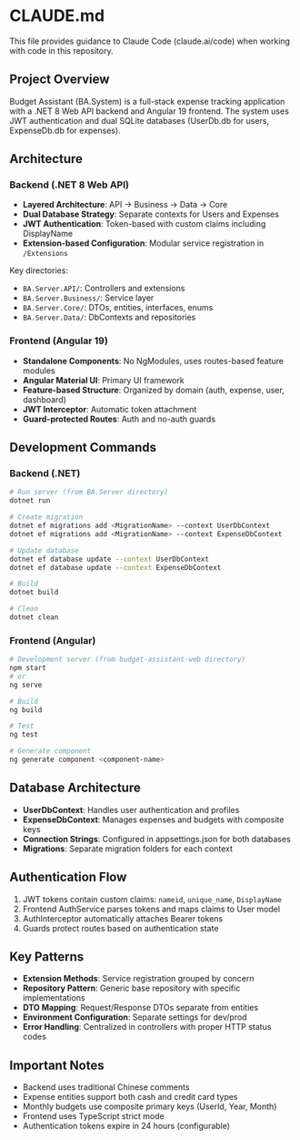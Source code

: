 # CLAUDE.md

This file provides guidance to Claude Code (claude.ai/code) when working with code in this repository.

## Project Overview

Budget Assistant (BA.System) is a full-stack expense tracking application with a .NET 8 Web API backend and Angular 19 frontend. The system uses JWT authentication and dual SQLite databases (UserDb.db for users, ExpenseDb.db for expenses).

## Architecture

### Backend (.NET 8 Web API)
- **Layered Architecture**: API → Business → Data → Core
- **Dual Database Strategy**: Separate contexts for Users and Expenses
- **JWT Authentication**: Token-based with custom claims including DisplayName
- **Extension-based Configuration**: Modular service registration in `/Extensions`

Key directories:
- `BA.Server.API/`: Controllers and extensions
- `BA.Server.Business/`: Service layer
- `BA.Server.Core/`: DTOs, entities, interfaces, enums
- `BA.Server.Data/`: DbContexts and repositories

### Frontend (Angular 19)
- **Standalone Components**: No NgModules, uses routes-based feature modules
- **Angular Material UI**: Primary UI framework
- **Feature-based Structure**: Organized by domain (auth, expense, user, dashboard)
- **JWT Interceptor**: Automatic token attachment
- **Guard-protected Routes**: Auth and no-auth guards

## Development Commands

### Backend (.NET)
```bash
# Run server (from BA.Server directory)
dotnet run

# Create migration
dotnet ef migrations add <MigrationName> --context UserDbContext
dotnet ef migrations add <MigrationName> --context ExpenseDbContext

# Update database
dotnet ef database update --context UserDbContext
dotnet ef database update --context ExpenseDbContext

# Build
dotnet build

# Clean
dotnet clean
```

### Frontend (Angular)
```bash
# Development server (from budget-assistant-web directory)
npm start
# or
ng serve

# Build
ng build

# Test
ng test

# Generate component
ng generate component <component-name>
```

## Database Architecture

- **UserDbContext**: Handles user authentication and profiles
- **ExpenseDbContext**: Manages expenses and budgets with composite keys
- **Connection Strings**: Configured in appsettings.json for both databases
- **Migrations**: Separate migration folders for each context

## Authentication Flow

1. JWT tokens contain custom claims: `nameid`, `unique_name`, `DisplayName`
2. Frontend AuthService parses tokens and maps claims to User model
3. AuthInterceptor automatically attaches Bearer tokens
4. Guards protect routes based on authentication state

## Key Patterns

- **Extension Methods**: Service registration grouped by concern
- **Repository Pattern**: Generic base repository with specific implementations  
- **DTO Mapping**: Request/Response DTOs separate from entities
- **Environment Configuration**: Separate settings for dev/prod
- **Error Handling**: Centralized in controllers with proper HTTP status codes

## Important Notes

- Backend uses traditional Chinese comments
- Expense entities support both cash and credit card types
- Monthly budgets use composite primary keys (UserId, Year, Month)
- Frontend uses TypeScript strict mode
- Authentication tokens expire in 24 hours (configurable)